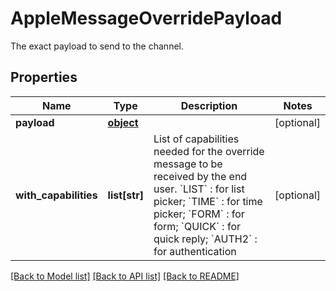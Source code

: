 # AppleMessageOverridePayload

The exact payload to send to the channel.
## Properties
Name | Type | Description | Notes
------------ | ------------- | ------------- | -------------
**payload** | [**object**](.md) |  | [optional] 
**with_capabilities** | **list[str]** | List of capabilities needed for the override message to be received by the end user.   &#x60;LIST&#x60; : for list picker; &#x60;TIME&#x60; : for time picker; &#x60;FORM&#x60; : for form; &#x60;QUICK&#x60; : for quick reply; &#x60;AUTH2&#x60; : for authentication  | [optional] 

[[Back to Model list]](../README.md#documentation-for-models) [[Back to API list]](../README.md#documentation-for-api-endpoints) [[Back to README]](../README.md)


